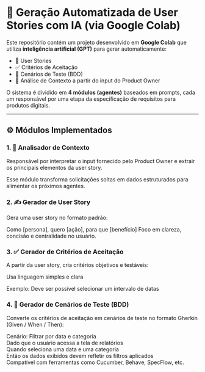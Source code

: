# 🤖 Geração Automatizada de User Stories com IA (via Google Colab)

Este repositório contém um projeto desenvolvido em **Google Colab** que utiliza **inteligência artificial (GPT)** para gerar automaticamente:

- 📌 User Stories  
- ✅ Critérios de Aceitação  
- 🧪 Cenários de Teste (BDD)  
- 🧠 Análise de Contexto a partir do input do Product Owner  

O sistema é dividido em **4 módulos (agentes)** baseados em prompts, cada um responsável por uma etapa da especificação de requisitos para produtos digitais.

---

## ⚙️ Módulos Implementados

### 1. 🧠 Analisador de Contexto

Responsável por interpretar o input fornecido pelo Product Owner e extrair os principais elementos da user story.

Esse módulo transforma solicitações soltas em dados estruturados para alimentar os próximos agentes.

### 2. ✍️ Gerador de User Story
Gera uma user story no formato padrão:

Como [persona], quero [ação], para que [benefício]
Foco em clareza, concisão e centralidade no usuário.

### 3. ✅ Gerador de Critérios de Aceitação
A partir da user story, cria critérios objetivos e testáveis:

Usa linguagem simples e clara

Exemplo: Deve ser possível selecionar um intervalo de datas

### 4. 🧪 Gerador de Cenários de Teste (BDD)
Converte os critérios de aceitação em cenários de teste no formato Gherkin (Given / When / Then):

Cenário: Filtrar por data e categoria  
Dado que o usuário acessa a tela de relatórios  
Quando seleciona uma data e uma categoria  
Então os dados exibidos devem refletir os filtros aplicados  
Compatível com ferramentas como Cucumber, Behave, SpecFlow, etc.
